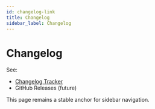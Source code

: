 ```yaml
---
id: changelog-link
title: Changelog
sidebar_label: Changelog
---
```


# Changelog

See:
- [Changelog Tracker](../changelog.md)
- GitHub Releases (future)

This page remains a stable anchor for sidebar navigation.
